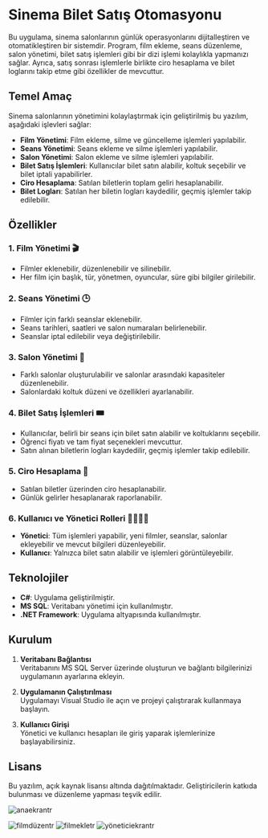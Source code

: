 # Sinema Bilet Satış Otomasyonu

Bu uygulama, sinema salonlarının günlük operasyonlarını dijitalleştiren ve otomatikleştiren bir sistemdir. Program, film ekleme, seans düzenleme, salon yönetimi, bilet satış işlemleri gibi bir dizi işlemi kolaylıkla yapmanızı sağlar. Ayrıca, satış sonrası işlemlerle birlikte ciro hesaplama ve bilet loglarını takip etme gibi özellikler de mevcuttur.

## **Temel Amaç**

Sinema salonlarının yönetimini kolaylaştırmak için geliştirilmiş bu yazılım, aşağıdaki işlevleri sağlar:

- **Film Yönetimi**: Film ekleme, silme ve güncelleme işlemleri yapılabilir.
- **Seans Yönetimi**: Seans ekleme ve silme işlemleri yapılabilir.
- **Salon Yönetimi**: Salon ekleme ve silme işlemleri yapılabilir.
- **Bilet Satış İşlemleri**: Kullanıcılar bilet satın alabilir, koltuk seçebilir ve bilet iptali yapabilirler.
- **Ciro Hesaplama**: Satılan biletlerin toplam geliri hesaplanabilir.
- **Bilet Logları**: Satılan her biletin logları kaydedilir, geçmiş işlemler takip edilebilir.

## **Özellikler**

### 1. **Film Yönetimi 🎬**
- Filmler eklenebilir, düzenlenebilir ve silinebilir.
- Her film için başlık, tür, yönetmen, oyuncular, süre gibi bilgiler girilebilir.

### 2. **Seans Yönetimi 🕒**
- Filmler için farklı seanslar eklenebilir.
- Seans tarihleri, saatleri ve salon numaraları belirlenebilir.
- Seanslar iptal edilebilir veya değiştirilebilir.

### 3. **Salon Yönetimi 🏢**
- Farklı salonlar oluşturulabilir ve salonlar arasındaki kapasiteler düzenlenebilir.
- Salonlardaki koltuk düzeni ve özellikleri ayarlanabilir.

### 4. **Bilet Satış İşlemleri 🎟️**
- Kullanıcılar, belirli bir seans için bilet satın alabilir ve koltuklarını seçebilir.
- Öğrenci fiyatı ve tam fiyat seçenekleri mevcuttur.
- Satın alınan biletlerin logları kaydedilir, geçmiş işlemler takip edilebilir.

### 5. **Ciro Hesaplama 💸**
- Satılan biletler üzerinden ciro hesaplanabilir.
- Günlük gelirler hesaplanarak raporlanabilir.

### 6. **Kullanıcı ve Yönetici Rolleri 👨‍💼👩‍💼**
- **Yönetici**: Tüm işlemleri yapabilir, yeni filmler, seanslar, salonlar ekleyebilir ve mevcut bilgileri düzenleyebilir.
- **Kullanıcı**: Yalnızca bilet satın alabilir ve işlemleri görüntüleyebilir.

## **Teknolojiler**

- **C#**: Uygulama geliştirilmiştir.
- **MS SQL**: Veritabanı yönetimi için kullanılmıştır.
- **.NET Framework**: Uygulama altyapısında kullanılmıştır.

## **Kurulum**

1. **Veritabanı Bağlantısı**  
   Veritabanını MS SQL Server üzerinde oluşturun ve bağlantı bilgilerinizi uygulamanın ayarlarına ekleyin.

2. **Uygulamanın Çalıştırılması**  
   Uygulamayı Visual Studio ile açın ve projeyi çalıştırarak kullanmaya başlayın.

3. **Kullanıcı Girişi**  
   Yönetici ve kullanıcı hesapları ile giriş yaparak işlemlerinize başlayabilirsiniz.

## **Lisans**

Bu yazılım, açık kaynak lisansı altında dağıtılmaktadır. Geliştiricilerin katkıda bulunması ve düzenleme yapması teşvik edilir.

![anaekrantr](https://user-images.githubusercontent.com/105980280/208774972-c2bea8d5-93cf-43fb-81a3-ab0de57b596b.png)

![filmdüzentr](https://user-images.githubusercontent.com/105980280/208775049-c0beb9a6-a52d-4674-977d-035de6d5fb10.png)
![filmekletr](https://user-images.githubusercontent.com/105980280/208775061-4bc1a16f-4133-4c25-81a3-d0a984fc6b94.png)
![yöneticiekrantr](https://user-images.githubusercontent.com/105980280/208775069-b3168848-7760-48d6-a73a-d1e4263e3346.png)

